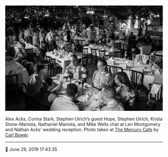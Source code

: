![Alex Acks, Corina Stark, Stephen Ulrich’s guest Hope, Stephen Ulrich, Krista Stone-Manista, Nathaniel Manista, and Mike Wells chat](assets/2cd80cc030262a9cd01603bf9c95c120.webp)

Alex Acks, Corina Stark, Stephen Ulrich’s guest Hope, Stephen Ulrich, Krista Stone-Manista, Nathaniel Manista, and Mike Wells chat at Len Montgomery and Nathan Acks’ wedding reception. Photo taken at [The Mercury Cafe](http://mercurycafe.com/) by [Carl Bower](http://carlbowerphotos.com/).

- - - -

📅 June 29, 2019 17:43:35
